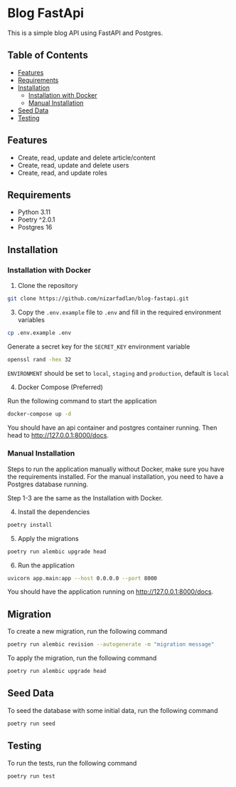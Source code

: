 # Blog FastApi

This is a simple blog API using FastAPI and Postgres.

## Table of Contents

- [Features](#features)
- [Requirements](#requirements)
- [Installation](#installation)
  - [Installation with Docker](#installation-with-docker)
  - [Manual Installation](#manual-installation)
- [Seed Data](#seed-data)
- [Testing](#testing)

## Features

- Create, read, update and delete article/content
- Create, read, update and delete users
- Create, read, and update roles

## Requirements

- Python 3.11
- Poetry ^2.0.1
- Postgres 16

## Installation

### Installation with Docker

1. Clone the repository

```bash
git clone https://github.com/nizarfadlan/blog-fastapi.git
```

3. Copy the `.env.example` file to `.env` and fill in the required environment variables

```bash
cp .env.example .env
```

Generate a secret key for the `SECRET_KEY` environment variable

```bash
openssl rand -hex 32
```

`ENVIRONMENT` should be set to `local`, `staging` and `production`, default is `local`

4. Docker Compose (Preferred)

Run the following command to start the application

```bash
docker-compose up -d
```

You should have an api container and postgres container running. Then head to http://127.0.0.1:8000/docs.

### Manual Installation

Steps to run the application manually without Docker, make sure you have the requirements installed.
For the manual installation, you need to have a Postgres database running.

Step 1-3 are the same as the Installation with Docker.

4. Install the dependencies

```bash
poetry install
```

5. Apply the migrations

```bash
poetry run alembic upgrade head
```

6. Run the application

```bash
uvicorn app.main:app --host 0.0.0.0 --port 8000
```

You should have the application running on http://127.0.0.1:8000/docs.

## Migration

To create a new migration, run the following command

```bash
poetry run alembic revision --autogenerate -m "migration message"
```

To apply the migration, run the following command

```bash
poetry run alembic upgrade head
```

## Seed Data

To seed the database with some initial data, run the following command

```bash
poetry run seed
```

## Testing

To run the tests, run the following command

```bash
poetry run test
```